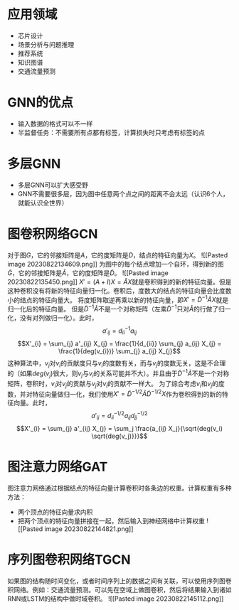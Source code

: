 # 应用领域
- 芯片设计
- 场景分析与问题推理
- 推荐系统
- 知识图谱
- 交通流量预测

# GNN的优点
- 输入数据的格式可以不一样
- 半监督任务：不需要所有点都有标签，计算损失时只考虑有标签的点

# 多层GNN
- 多层GNN可以扩大感受野
- GNN不需要很多层，因为图中任意两个点之间的距离不会太远（认识6个人，就能认识全世界）

# 图卷积网络GCN
对于图$G$，它的邻接矩阵是$A$，它的度矩阵是$D$，结点的特征向量为$X$。
![[Pasted image 20230822134609.png]]
为图中的每个结点增加一个自环，得到新的图$\widetilde{G}$，它的邻接矩阵是$\widetilde{A}$，它的度矩阵是$\widetilde{D}$。
![[Pasted image 20230822135450.png]]
$X' = (A + I)X = \widetilde{A}X$就是卷积得到的新的特征向量。但是这种卷积没有将新的特征向量归一化。卷积后，度数大的结点的特征向量会比度数小的结点的特征向量大。
将度矩阵取逆再乘以新的特征向量，即$X' = \widetilde{D}^{-1}\widetilde{A}X$就是归一化后的特征向量。
但是$\widetilde{D}^{-1}\widetilde{A}$不是一个对称矩阵（左乘$\widetilde{D}^{-1}$只对$\widetilde{A}$的行做了归一化，没有对列做归一化）。此时，
$$a'_{ij} = d^{-1}_{ii} a_{ij}$$
$$X'_{i} = \sum_{j} a'_{ij} X_{j} = \frac{1}{d_{ii}} \sum_{j} a_{ij} X_{j}  = \frac{1}{deg(v_{i})} \sum_{j} a_{ij} X_{j}$$这种算法中，$v_{j}$对$v_{i}$的贡献度只与$v_{i}$的度数有关，而与$v_{j}$的度数无关，这是不合理的（如果$deg(v_j)$很大，则$v_{j}$与$v_{i}$的关系可能并不大）。并且由于$\widetilde{D}^{-1}\widetilde{A}$不是一个对称矩阵，卷积时，$v_{i}$对$v_{j}$的贡献与$v_{j}$对$v_{i}$的贡献不一样大。
为了综合考虑$v_i$和$v_j$的度数，并对特征向量做归一化，我们使用$X' = \widetilde{D}^{-1/2} \widetilde{A} \widetilde{D}^{-1/2} X$作为卷积得到的新的特征向量。此时，
$$a'_{ij} = d^{-1/2}_{ii} a_{ij} d^{-1/2}_{jj}$$
$$X'_{i} = \sum_{j} a'_{ij} X_{j} = \sum_j \frac{a_{ij} X_j}{\sqrt{deg(v_i) \sqrt{deg(v_j)}}}$$

# 图注意力网络GAT
图注意力网络通过根据结点的特征向量计算卷积时各条边的权重。计算权重有多种方法：
- 两个顶点的特征向量求内积
- 把两个顶点的特征向量拼接在一起，然后输入到神经网络中计算权重
![[Pasted image 20230822144821.png]]

# 序列图卷积网络TGCN
如果图的结构随时间变化，或者时间序列上的数据之间有关联，可以使用序列图卷积网络。例如：交通流量预测。可以先在空域上做图卷积，然后将结果输入到诸如RNN或LSTM的结构中做时域卷积。
![[Pasted image 20230822145112.png]]